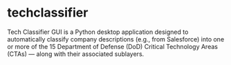 # techclassifier
Tech Classifier GUI is a Python desktop application designed to automatically classify company descriptions (e.g., from Salesforce) into one or more of the 15 Department of Defense (DoD) Critical Technology Areas (CTAs) — along with their associated sublayers. 
